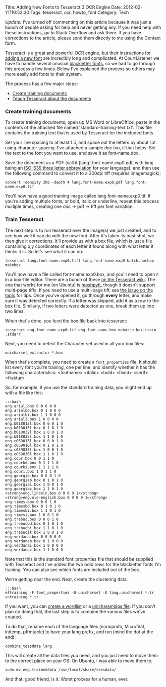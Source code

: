 Title: Adding New Fonts to Tesseract 3 OCR Engine
Date: 2012-02-11T10:53:30
Tags: tesseract, ocr, howto, font
Category: Tech


*Update:* I've turned off commenting on this article because it was just a bunch of people asking for help and never getting any. If you need help with these instructions, go to Stack Overflow and ask there. If you have corrections to the article, please send them directly to me using the Contact form.

[Tesseract][1] is a great and powerful OCR engine, but their [instructions for adding a new font][2] are incredibly long and complicated. At CourtListener we have to handle several unusual [blackletter fonts][3], so we had to go through this process a few times. Below I've explained the process so others may more easily add fonts to their system.

The process has a few major steps:

 * [Create training documents][4]
 * [Teach Tesseract about the documents][5]

### Create training documents

To create training documents, open up MS Word or LibreOffice, paste in the contents of the attached file named 'standard-training-text.txt'. This file contains the training text that is used by Tesseract for the included fonts.

Set your line spacing to at least 1.5, and space out the letters by about 1pt. using character spacing. I've attached a sample doc too, if that helps. Set the text to the font you want to use, and save it as font-name.doc.

Save the document as a PDF (call it [lang].font-name.exp0.pdf, with lang being an [ISO-639 three letter abbreviation][10] for your language), and then use the following command to convert it to a 300dpi tiff (requires imagemagick):

`convert -density 300 -depth 4 lang.font-name.exp0.pdf lang.font-name.exp0.tif`

You'll now have a good training image called lang.font-name.exp0.tif. If you're adding multiple fonts, or bold, italic or underline, repeat this process multiple times, creating one doc &rarr; pdf &rarr;  tiff per font variation.

### Train Tesseract

The next step is to run tesseract over the image(s) we just created, and to see how well it can do with the new font. After it's taken its best shot, we then give it corrections. It'll provide us with a box file, which is just a file containing x,y coordinates of each letter it found along with what letter it thinks it is. So let's see what it can do:

    tesseract lang.font-name.exp0.tiff lang.font-name.exp0 batch.nochop makebox

You'll now have a file called font-name.exp0.box, and you'll need to open it in a box-file editor. There are a bunch of these [on the Tesseract wiki][6]. The one that works for me (on Ubuntu) is [moshpytt][7], though it doesn't support multi-page tiffs. If you need to use a multi-page tiff, see [the issue on the topic][11] for tips. Once you've opened it, go through **every** letter, and make sure it was detected correctly. If a letter was skipped, add it as a row to the box file. Similarly, if two letters were detected as one, break them up into two lines.

When that's done, you feed the box file back into tesseract:

    tesseract eng.font-name.exp0.tif eng.font-name.box nobatch box.train .stderr

Next, you need to detect the Character set used in all your box files:

    unicharset_extractor *.box

When that's complete, you need to create a `font_properties` file. It should list every font you're training, one per line, and identify whether it has the following characteristics: &lt;fontname> &lt;italic&gt; &lt;bold&gt; &lt;fixed&gt; &lt;serif&gt; &lt;fraktur&gt;

So, for example, if you use the standard training data, you might end up with a file like this:
    
    :::bash
    eng.arial.box 0 0 0 0 0
    eng.arialbd.box 0 1 0 0 0
    eng.arialbi.box 1 1 0 0 0
    eng.ariali.box 1 0 0 0 0
    eng.b018012l.box 0 0 0 1 0
    eng.b018015l.box 0 1 0 1 0
    eng.b018032l.box 1 0 0 1 0
    eng.b018035l.box 1 1 0 1 0
    eng.c059013l.box 0 0 0 1 0
    eng.c059016l.box 0 1 0 1 0
    eng.c059033l.box 1 0 0 1 0
    eng.c059036l.box 1 1 0 1 0
    eng.cour.box 0 0 1 1 0
    eng.courbd.box 0 1 1 1 0
    eng.courbi.box 1 1 1 1 0
    eng.couri.box 1 0 1 1 0
    eng.georgia.box 0 0 0 1 0
    eng.georgiab.box 0 1 0 1 0
    eng.georgiai.box 1 0 0 1 0
    eng.georgiaz.box 1 1 0 1 0
    <strong>eng.lincoln.box 0 0 0 0 1</strong>
    <strong>eng.old-english.box 0 0 0 0 1</strong>
    eng.times.box 0 0 0 1 0
    eng.timesbd.box 0 1 0 1 0
    eng.timesbi.box 1 1 0 1 0
    eng.timesi.box 1 0 0 1 0
    eng.trebuc.box 0 0 0 1 0
    eng.trebucbd.box 0 1 0 1 0
    eng.trebucbi.box 1 1 0 1 0
    eng.trebucit.box 1 0 0 1 0
    eng.verdana.box 0 0 0 0 0
    eng.verdanab.box 0 1 0 0 0
    eng.verdanai.box 1 0 0 0 0
    eng.verdanaz.box 1 1 0 0 0

Note that this is the standard font_properties file that should be supplied with Tesseract and I've added the two bold rows for the blackletter fonts I'm training. You can also see which fonts are included out of the box.

We're getting near the end. Next, create the clustering data:

    :::bash
    mftraining -F font_properties -U unicharset -O lang.unicharset *.tr 
    cntraining *.tr

If you want, you can [create a wordlist][8] or a [unicharambigs file][9]. If you don't plan on doing that, the last step is to combine the various files we've created. 

To do that, rename each of the language files (normproto, Microfeat, inttemp, pffmtable) to have your lang prefix, and run (mind the dot at the end):

    combine_tessdata lang.

This will create all the data files you need, and you just need to move them to the correct place on your OS. On Ubuntu, I was able to move them to;

    sudo mv eng.traineddata /usr/local/share/tessdata/

And that, good friend, is it. Worst process for a human, ever.

[1]: http://code.google.com/p/tesseract-ocr/
[2]: http://code.google.com/p/tesseract-ocr/wiki/TrainingTesseract3
[3]: http://en.wikipedia.org/wiki/Blackletter
[4]: #create-training-docs
[5]: #train-tesseract
[6]: http://code.google.com/p/tesseract-ocr/wiki/TrainingTesseract3#Box_File_Editors
[7]: http://code.google.com/p/moshpytt/
[8]: http://code.google.com/p/tesseract-ocr/wiki/TrainingTesseract3#Dictionary_Data_(Optional)
[9]: http://code.google.com/p/tesseract-ocr/wiki/TrainingTesseract3#The_last_file_(unicharambigs)
[10]: http://www.sil.org/iso639-3/iso-639-3_Name_Index_20120203.tab
[11]: http://code.google.com/p/moshpytt/issues/detail?id=2
